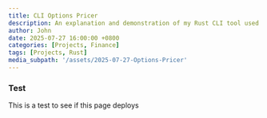 ```yaml
---
title: CLI Options Pricer
description: An explanation and demonstration of my Rust CLI tool used to price financial options
author: John
date: 2025-07-27 16:00:00 +0800
categories: [Projects, Finance]
tags: [Projects, Rust]
media_subpath: '/assets/2025-07-27-Options-Pricer'
---
```



### Test

This is a test to see if this page deploys

